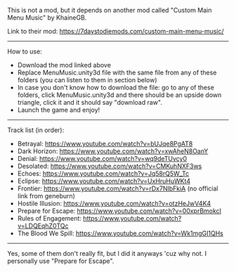 This is not a mod, but it depends on another mod called "Custom Main Menu Music" by KhaineGB.

Link to their mod: https://7daystodiemods.com/custom-main-menu-music/

----------------
How to use:

- Download the mod linked above
- Replace MenuMusic.unity3d file with the same file from any of these folders (you can listen to them in section below)
- In case you don't know how to download the file: go to any of these folders, click MenuMusic.unity3d and there should be an upside down triangle, click it and it should say "download raw".
- Launch the game and enjoy!
----------------
Track list (in order):
- Betrayal: https://www.youtube.com/watch?v=bUJqe8PgAT8
- Dark Horizon: https://www.youtube.com/watch?v=xwAheN8OanY
- Denial: https://www.youtube.com/watch?v=wq9deTUvcy0
- Desolated: https://www.youtube.com/watch?v=CMKuhNXF3ws
- Echoes: https://www.youtube.com/watch?v=Jq58rQ5W_Tc
- Eclipse: https://www.youtube.com/watch?v=UxHruHuWKt4
- Frontier: https://www.youtube.com/watch?v=rDx7NIbFkiA (no official link from geneburn)
- Hostile Illusion: https://www.youtube.com/watch?v=otzHeJwV4K4
- Prepare for Escape: https://www.youtube.com/watch?v=00xprBmokcI
- Rules of Engagement: https://www.youtube.com/watch?v=LDQEqhZ0TQc
- The Blood We Spill: https://www.youtube.com/watch?v=Wk1mgGI1QHs
-----------------
Yes, some of them don't really fit, but I did it anyways 'cuz why not. I personally use "Prepare for Escape".
